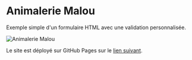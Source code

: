 # Animalerie Malou

Exemple simple d'un formulaire HTML avec une validation personnalisée.

![Animalerie Malou](https://i.imgur.com/781IkkZ.png)

Le site est déployé sur GitHub Pages sur le [lien suivant](https://log2440.github.io/animalerie_malou/).

